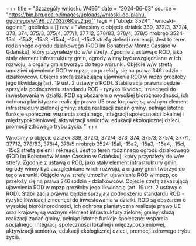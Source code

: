 +++
title = "Szczegóły wniosku W496"
date = "2024-06-03"
source = "https://bip.brg.gda.pl/images/uploads/wnioski-do-planu-ogolnego/w496_c77032080ec2.pdf"
tags = ["obręb: 3524", "wnioski-ogolne"]
geolinks = []
raw = "Wnosimy o objęcie działek 339, 372/3, 372/4, 373, 374, 375/3, 375/4, 377/1, 37712, 378/83, 378/4, 378/5 nrobręb 3524-15al, -15a2, -15a3, -15a4, -15cl, -15c2 strefą zieleni i rekreacji. Jest to teren rodzinnego ogrodu działkowego (ROD im Bohaterów Monte Cassino w Gdańsku), który przynależy do w/w strefy. Zgodnie  z ustawą o ROD, jako stały element infrastruktury gmin, ogrody winny być uwzględniane w ich rozwoju, a organy gmin tworzyć do tego warunki. Objęcie w/w strefą umożliwi ujawnienie ROD w mpzp, co przełoży się na prawa 346 rodzin - działkowców. Objęcie strefą zakazującą ujawnienia ROD w mpzp groziłoby jego likwidacją (art. 19 ust. 2 ustawy o ROD). Stabilizacja prawna będzie sprzyjała podnoszeniu standardu ROD - ryzyko likwidacji zniechęci do inwestowania w działki. ROD są obszarem o wysokiej bioróżnorodności, ich ochrona planistyczna realizuje prawo UE oraz krajowe; są ważnym element infrastruktury zielonej gminy; służą realizacji zadań gminy,  pełniąc istotne funkcje społeczne: wsparcia socjalnego, integracji społeczności lokalnej i międzypokoleniowej, aktywizacji seniorów, edukacji ekologicznej dzieci, promocji zdrowego trybu życia. "
+++

Wnosimy o objęcie działek 339, 372/3, 372/4, 373, 374, 375/3, 375/4, 377/1, 37712, 378/83, 378/4,
378/5 nrobręb 3524-15al, -15a2, -15a3, -15a4, -15cl, -15c2 strefą zieleni i rekreacji. Jest to teren rodzinnego
ogrodu działkowego (ROD im Bohaterów Monte Cassino w Gdańsku), który przynależy do w/w strefy. Zgodnie 
z ustawą o ROD, jako stały element infrastruktury gmin, ogrody winny być uwzględniane w ich rozwoju, a organy
gmin tworzyć do tego warunki. Objęcie w/w strefą umożliwi ujawnienie ROD w mpzp, co przełoży się na prawa
346 rodzin - działkowców. Objęcie strefą zakazującą ujawnienia ROD w mpzp groziłoby jego likwidacją (art. 19
ust. 2 ustawy o ROD). Stabilizacja prawna będzie sprzyjała podnoszeniu standardu ROD - ryzyko likwidacji
zniechęci do inwestowania w działki. ROD są obszarem o wysokiej bioróżnorodności, ich ochrona planistyczna
realizuje prawo UE oraz krajowe; są ważnym element infrastruktury zielonej gminy; służą realizacji zadań gminy,
 pełniąc istotne funkcje społeczne: wsparcia socjalnego, integracji społeczności lokalnej i międzypokoleniowej,
aktywizacji seniorów, edukacji ekologicznej dzieci, promocji zdrowego trybu życia.



